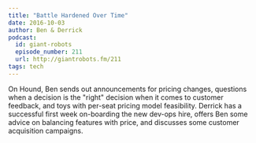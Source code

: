 ```yaml
---
title: "Battle Hardened Over Time"
date: 2016-10-03
author: Ben & Derrick
podcast:
  id: giant-robots
  episode_number: 211
  url: http://giantrobots.fm/211
tags: tech
---
```


On Hound, Ben sends out announcements for pricing changes, questions when a decision is the "right" decision when it comes to customer feedback, and toys with per-seat pricing model feasibility. Derrick has a successful first week on-boarding the new dev-ops hire, offers Ben some advice on balancing features with price, and discusses some customer acquisition campaigns.
